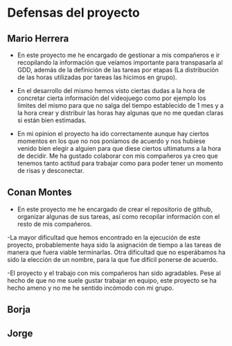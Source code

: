 # Defensas del proyecto

## Mario Herrera

- En este proyecto me he encargado de gestionar a mis compañeros e ir recopilando la información que veíamos importante para transpasarla al GDD, además de la definición de las tareas por etapas (La distribución de las horas utilizadas por tareas las hicimos en grupo).

- En el desarrollo del mismo hemos visto ciertas dudas a la hora de concretar cierta información del videojuego como por ejemplo los limites del mismo para que no salga del tiempo establecido de 1 mes y a la hora crear y distribuir las horas hay algunas que no me quedan claras si están bien estimadas.

- En mi opinion el proyecto ha ido correctamente aunque hay ciertos momentos en los que no nos poníamos de acuerdo y nos hubiese venido bien elegir a alguien para que diese ciertos ultimatums a la hora de decidir. Me ha gustado colaborar con mis compañeros ya creo que tenemos tanto actitud para trabajar como para poder tener un momento de risas y desconectar.


## Conan Montes
- En este proyecto me he encargado de crear el repositorio de github, organizar algunas de sus tareas, así como recopilar información con el resto de mis compañeros.

-La mayor dificultad que hemos encontrado en la ejecución de este proyecto, probablemente haya sido la asignación de tiempo a las tareas de manera que fuera viable terminarlas. Otra dificultad que no esperábamos ha sido la elección de un nombre, para la que fue difícil ponerse de acuerdo.

-El proyecto y el trabajo con mis compañeros han sido agradables. Pese al hecho de que no me suele gustar trabajar en equipo, este proyecto se ha hecho ameno y no me he sentido incómodo con mi grupo.

## Borja


## Jorge
